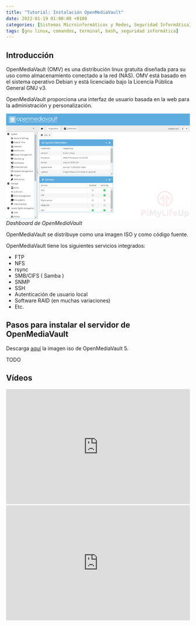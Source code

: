 ```yaml
---
title: "Tutorial: Instalación OpenMediaVault"
date: 2022-01-19 01:00:00 +0100
categories: [Sistemas Microinformáticos y Redes, Seguridad Informática]
tags: [gnu linux, comandos, terminal, bash, seguridad informática]
---
```


## Introducción

OpenMediaVault (OMV) es una distribución linux gratuita diseñada para su uso como almacenamiento conectado a la red (NAS). OMV está basado en el sistema operativo Debian y está licenciado bajo la Licencia Pública General GNU v3.

OpenMediaVault proporciona una interfaz de usuario basada en la web para la administración y personalización.

![img-description](/assets/img/tutorial-instalacion-openmediavault/OpenMediaVault-Dashboard.webp)
_Dashboard de OpenMediaVault_

OpenMediaVault se distribuye como una imagen ISO y como código fuente.

OpenMediaVault tiene los siguientes servicios integrados: 

 - FTP
 - NFS
 - rsync
 - SMB/CIFS ( Samba )
 - SNMP
 - SSH
 - Autenticación de usuario local
 - Software RAID (en muchas variaciones)
 - Etc.

## Pasos para instalar el servidor de OpenMediaVault

Descarga [aquí](https://www.openmediavault.org/?page_id=77) la imagen iso de OpenMediaVault 5.

TODO

## Vídeos

<iframe width="100%" height="315" src="https://www.youtube.com/embed/wg3vsJDm6T8" title="YouTube video player" frameborder="0" allow="accelerometer; autoplay; clipboard-write; encrypted-media; gyroscope; picture-in-picture" allowfullscreen></iframe>

<iframe width="100%" height="315" src="https://www.youtube.com/embed/eBqin7ngD2Y" title="YouTube video player" frameborder="0" allow="accelerometer; autoplay; clipboard-write; encrypted-media; gyroscope; picture-in-picture" allowfullscreen></iframe>
